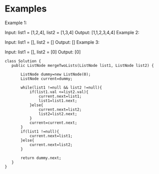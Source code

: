# Examples
Example 1:


Input: list1 = [1,2,4], list2 = [1,3,4]
Output: [1,1,2,3,4,4]
Example 2:

Input: list1 = [], list2 = []
Output: []
Example 3:

Input: list1 = [], list2 = [0]
Output: [0]
 
 ```
 class Solution {
    public ListNode mergeTwoLists(ListNode list1, ListNode list2) {

        ListNode dummy=new ListNode(0);
        ListNode current=dummy;

        while(list1 !=null && list2 !=null){
            if(list1.val <=list2.val){
                current.next=list1;
                list1=list1.next;
            }else{
                current.next=list2;
                list2=list2.next;
            }
            current=current.next;
        }
        if(list1 !=null){
            current.next=list1;
        }else{
            current.next=list2;
        }

        return dummy.next;
    }
}
```